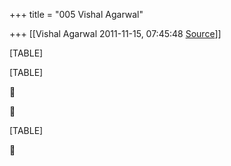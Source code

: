 +++
title = "005 Vishal Agarwal"

+++
[[Vishal Agarwal	2011-11-15, 07:45:48 [Source](https://groups.google.com/g/bvparishat/c/UL6aMqP6Efs)]]



[TABLE]

[TABLE]





[TABLE]



